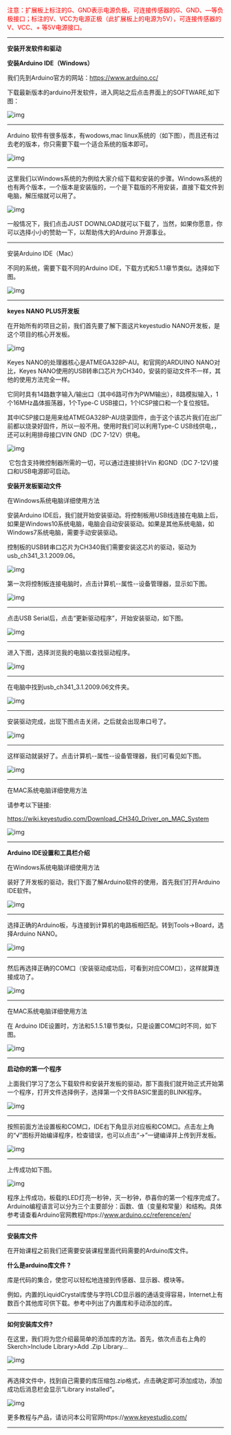 <span style="color: rgb(255, 0, 0);">注意：扩展板上标注的G、GND表示电源负极，可连接传感器的G、GND、—等负极接口；标注的V、VCC为电源正极（此扩展板上的电源为5V），可连接传感器的V、VCC、+ 等5V电源接口。</span>

------



**安装开发软件和驱动**

**安装Arduino IDE（Windows）**

我们先到Arduino官方的网站：https://www.arduino.cc/

下载最新版本的arduino开发软件，进入网站之后点击界面上的SOFTWARE,如下图：

![img](img/c9505340c69c16cee8923df182e1e6c4.png)

------



Arduino 软件有很多版本，有wodows,mac linux系统的（如下图），而且还有过去老的版本，你只需要下载一个适合系统的版本即可。

![img](img/b3a038ae2b7a644dcd4255d8bb48a4ab.png)

------



这里我们以Windows系统的为例给大家介绍下载和安装的步骤。Windows系统的也有两个版本，一个版本是安装版的，一个是下载版的不用安装，直接下载文件到电脑，解压缩就可以用了。

![img](img/e9b7164b9c464642cd29c5a437e99212.png)

一般情况下，我们点击JUST DOWNLOAD就可以下载了，当然，如果你愿意，你可以选择小小的赞助一下，以帮助伟大的Arduino 开源事业。

------



安装Arduino IDE（Mac）

不同的系统，需要下载不同的Arduino IDE，下载方式和5.1.1章节类似。选择如下图。

![img](img/6a0a425a0f77b70224c2cf2a16924efc.png)

------



**keyes NANO PLUS开发板**

在开始所有的项目之前，我们首先要了解下面这片keyestudio NANO开发板，是这个项目的核心开发板。

![img](img/8639953d07940da622f07f12ed52d3e4.png)

Keyes NANO的处理器核心是ATMEGA328P-AU。和官网的ARDUINO NANO对比，Keyes NANO使用的USB转串口芯片为CH340，安装的驱动文件不一样，其他的使用方法完全一样。

它同时具有14路数字输入/输出口（其中6路可作为PWM输出），8路模拟输入，1个16MHz晶体振荡器，1个Type-C USB接口，1个ICSP接口和一个复位按钮。

其中ICSP接口是用来给ATMEGA328P-AU烧录固件，由于这个该芯片我们在出厂前都以烧录好固件，所以一般不用。使用时我们可以利用Type-C USB线供电，，还可以利用排母接口VIN GND（DC 7-12V）供电。

![img](./img/9cf5d3ac8cef50778424edcc20b34577.png)

​	它包含支持微控制器所需的一切，可以通过连接排针Vin 和GND（DC 7-12V)接口和USB电源即可启动。

**安装开发板驱动文件**

在Windows系统电脑详细使用方法

安装Arduino IDE后，我们就开始安装驱动。将控制板用USB线连接在电脑上后，如果是Windows10系统电脑，电脑会自动安装驱动。如果是其他系统电脑，如Windows7系统电脑，需要手动安装驱动。

控制板的USB转串口芯片为CH340我们需要安装这芯片的驱动，驱动为usb_ch341_3.1.2009.06。

![img](img/5f74a2b7c80c703878975e687447d51f.png)

第一次将控制板连接电脑时，点击计算机--属性--设备管理器，显示如下图。

![img](img/6f703ca32fc060617688e8afa9fd8a78.png)

------



点击USB Serial后，点击“更新驱动程序”，开始安装驱动，如下图。

![img](img/ed23c424fc333857d61e7762e808140d.png)

------



进入下图，选择浏览我的电脑以查找驱动程序。

![img](img/8d0c2c24e10cf33209e7e718977fc16c.png)

------



在电脑中找到usb_ch341_3.1.2009.06文件夹。

![img](img/4fd867a252ec6fff2804fc046d97f02a.png)

------



安装驱动完成，出现下图点击关闭，之后就会出现串口号了。

![img](img/e979f8ed3570e353d11715a461af4ba7.png)

------



这样驱动就装好了。点击计算机--属性--设备管理器，我们可看见如下图。

![img](img/5b5c18a5f27fbe61f1ee0b015010cbae.png)

------



在MAC系统电脑详细使用方法

请参考以下链接:

https://wiki.keyestudio.com/Download_CH340_Driver_on_MAC_System

![img](./img/b666e6a6b6863b7943cbeb8d7fcdddfc.png)



------



**Arduino IDE设置和工具栏介绍**

在Windows系统电脑详细使用方法

装好了开发板的驱动，我们下面了解Arduino软件的使用，首先我们打开Arduino IDE软件。

![img](img/f29997b5880f536087c51e8c9a5fdc1f.png)

------



选择正确的Arduino板，与连接到计算机的电路板相匹配。转到Tools→Board，选择Arduino NANO。

![img](img/1f3c008adb6d1e7dadf797f142203baf.png)

------



然后再选择正确的COM口（安装驱动成功后，可看到对应COM口），这样就算连接成功了。

![img](img/ce0e4329fd21cd1b81d59f73968d4ad1.png)

------



在MAC系统电脑详细使用方法

在 Arduino IDE设置时，方法和5.1.5.1章节类似，只是设置COM口时不同，如下图。

![img](img/6be5eb6ef9b24c9835e1603c0c135b73.png)

------



**启动你的第一个程序**

上面我们学习了怎么下载软件和安装开发板的驱动，那下面我们就开始正式开始第一个程序，打开文件选择例子，选择第一个文件BASIC里面的BLINK程序。

![img](img/31f32d9721d7b5991e1c954b6b80f39f.png)

------



按照前面方法设置板和COM口，IDE右下角显示对应板和COM口。点击左上角的“√”图标开始编译程序，检查错误，也可以点击“→”一键编译并上传到开发板。

![img](img/ef67bcdcf0340ef46ae0c5d8f2dc7c67.png)

------



上传成功如下图。

![img](img/cea9acd41af51a00bbe781f2e6f3a48c.png)

程序上传成功，板载的LED灯亮一秒钟，灭一秒钟，恭喜你的第一个程序完成了。Arduino编程语言可以分为三个主要部分：函数、值（变量和常量）和结构。具体参考请查看Arduino官网教程https://www.arduino.cc/reference/en/

------



**安装库文件**

在开始课程之前我们还需要安装课程里面代码需要的Arduino库文件。

**什么是arduino库文件 ?**

库是代码的集合，使您可以轻松地连接到传感器、显示器、模块等。

例如，内置的LiquidCrystal库使与字符LCD显示器的通话变得容易，Internet上有数百个其他库可供下载。参考中列出了内置库和手动添加的库。 

------



**如何安装库文件?**

在这里，我们将为您介绍最简单的添加库的方法。首先，依次点击右上角的Skerch>Include Library>Add .Zip Library...


![img](img/d49f7693d4af256d9f59653ef7e8eb62.png)

------



再选择文件中，找到自己需要的库压缩包.zip格式，点击确定即可添加成功，添加成功后消息栏会显示“Library installed”。

![img](img/e2c5b97ed534bc382cb50b05498b445d.png)

更多教程与产品，请访问本公司官网https://www.keyestudio.com/

------

